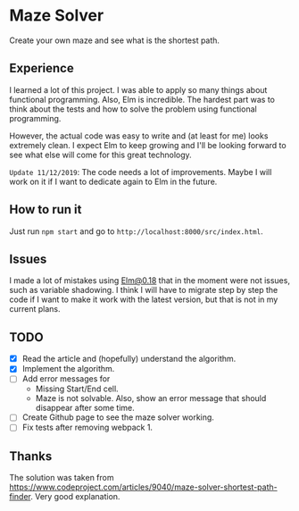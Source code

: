 # Maze Solver

Create your own maze and see what is the shortest path.

## Experience

I learned a lot of this project. I was able to apply so many things about functional programming.
Also, Elm is incredible. The hardest part was to think about the tests and how to solve the problem
using functional programming.

However, the actual code was easy to write and (at least for me) looks extremely clean. I expect
Elm to keep growing and I'll be looking forward to see what else will come for this great technology.

`Update 11/12/2019`: The code needs a lot of improvements. Maybe I will work on it if I want to dedicate again to Elm in the future.

## How to run it

Just run `npm start` and go to `http://localhost:8000/src/index.html`.

## Issues

I made a lot of mistakes using Elm@0.18 that in the moment were not issues, such as variable shadowing. I think I will have to migrate step by step the code if I want to make it work with the latest version, but that is not in my current plans.

## TODO

-[x] Read the article and (hopefully) understand the algorithm.
-[x] Implement the algorithm.
-[ ] Add error messages for
  - Missing Start/End cell.
  - Maze is not solvable.
  Also, show an error message that should disappear after some time.
-[ ] Create Github page to see the maze solver working.
-[ ] Fix tests after removing webpack 1.

## Thanks

The solution was taken from https://www.codeproject.com/articles/9040/maze-solver-shortest-path-finder. Very
good explanation.
